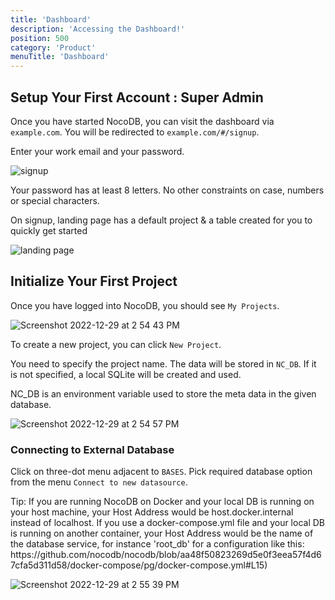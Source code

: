 ```yaml
---
title: 'Dashboard'
description: 'Accessing the Dashboard!'
position: 500
category: 'Product'
menuTitle: 'Dashboard'
---
```


## Setup Your First Account : Super Admin

Once you have started NocoDB, you can visit the dashboard via `example.com`. You will be redirected to `example.com/#/signup`. 

Enter your work email and your password.

![signup](https://github.com/nocodb/nocodb/assets/86527202/f424f935-fef2-4080-8b67-3f6f1bd95c65)

<alert id="password-conditions">
  Your password has at least 8 letters. No other constraints on case, numbers or special characters.
</alert>

On signup, landing page has a default project & a table created for you to quickly get started

![landing page](https://github.com/nocodb/nocodb/assets/86527202/cd09dbeb-f5e1-42e6-92bb-abd4b3ab48bf)

## Initialize Your First Project

Once you have logged into NocoDB, you should see `My Projects`.

![Screenshot 2022-12-29 at 2 54 43 PM](https://user-images.githubusercontent.com/86527202/209932699-743ffea2-986f-443f-8198-f56b597de706.png)
<!-- <img width="1494" alt="image" src="https://user-images.githubusercontent.com/35857179/194793424-c4451bf5-1486-46cf-b62f-86fc6d788d77.png"> -->

To create a new project, you can click `New Project`. 
<!-- <img width="1492" alt="image" src="https://user-images.githubusercontent.com/35857179/194793457-e18e1112-2b44-4efc-8d98-5261a83a150c.png"> -->

You need to specify the project name. The data will be stored in `NC_DB`. If it is not specified, a local SQLite will be created and used.

<alert>
NC_DB is an environment variable used to store the meta data in the given database.
</alert>

![Screenshot 2022-12-29 at 2 54 57 PM](https://user-images.githubusercontent.com/86527202/209932936-8fe7334c-1a94-4073-ba19-478efb620808.png)
<!-- <img width="1496" alt="image" src="https://user-images.githubusercontent.com/35857179/194793478-a4c20517-1c38-474d-8905-d1d3da560136.png"> -->

### Connecting to External Database

Click on three-dot menu adjacent to `BASES`. Pick required database option from the menu `Connect to new datasource`. 

<alert type="success">
Tip: If you are running NocoDB on Docker and your local DB is running on your host machine, your Host Address would be host.docker.internal instead of localhost. If you use a docker-compose.yml file and your local DB is running on another container, your Host Address would be the name of the database service, for instance 'root_db' for a configuration like this: https://github.com/nocodb/nocodb/blob/aa48f50823269d5e0f3eea57f4d67cfa5d311d58/docker-compose/pg/docker-compose.yml#L15)
</alert>

![Screenshot 2022-12-29 at 2 55 39 PM](https://user-images.githubusercontent.com/86527202/209933294-9327ff16-21db-4aca-bf16-8cea8a1eb415.png)
  


